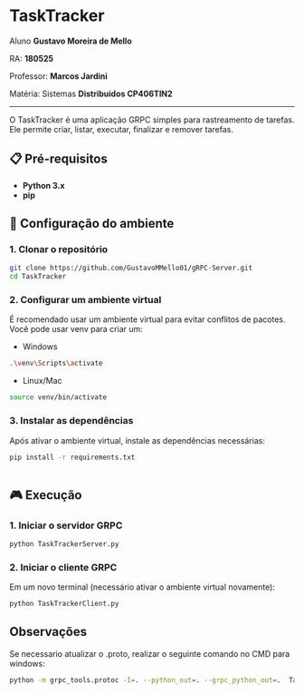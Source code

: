 # TaskTracker

Aluno **Gustavo Moreira de Mello**

RA: **180525**

Professor: **Marcos Jardini**

Matéria: Sistemas **Distribuidos CP406TIN2**

---

O TaskTracker é uma aplicação GRPC simples para rastreamento de tarefas. Ele permite criar, listar, executar, finalizar e remover tarefas.


## 📋 Pré-requisitos

- **Python 3.x**
- **pip**

## 🚀 Configuração do ambiente

### 1. Clonar o repositório

```bash
git clone https://github.com/GustavoMMello01/gRPC-Server.git
cd TaskTracker

```

### 2. Configurar um ambiente virtual
É recomendado usar um ambiente virtual para evitar conflitos de pacotes. Você pode usar venv para criar um:
- Windows
```bash
.\venv\Scripts\activate

```

- Linux/Mac
```bash
source venv/bin/activate

```

### 3. Instalar as dependências
Após ativar o ambiente virtual, instale as dependências necessárias:
```bash
pip install -r requirements.txt
    
```


## 🎮 Execução
### 1. Iniciar o servidor GRPC

```bash
python TaskTrackerServer.py
```

### 2. Iniciar o cliente GRPC
Em um novo terminal (necessário ativar o ambiente virtual novamente):
```bash
python TaskTrackerClient.py
```

## Observações
Se necessario atualizar o .proto, realizar o seguinte comando no CMD para windows:
```bash
python -m grpc_tools.protoc -I=. --python_out=. --grpc_python_out=.  TaskTracker.proto
```

